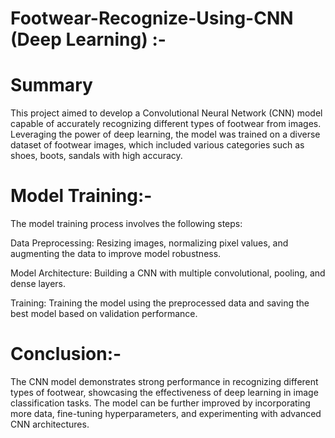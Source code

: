 # Footwear-Recognize-Using-CNN (Deep Learning) :-

# Summary

This project aimed to develop a Convolutional Neural Network (CNN) model capable of accurately recognizing different types of footwear from images. 
Leveraging the power of deep learning, the model was trained on a diverse dataset of footwear images, which included various categories such as shoes, boots, sandals with high accuracy.

# Model Training:-

The model training process involves the following steps:

Data Preprocessing: Resizing images, normalizing pixel values, and augmenting the data to improve model robustness.

Model Architecture: Building a CNN with multiple convolutional, pooling, and dense layers.

Training: Training the model using the preprocessed data and saving the best model based on validation performance.

# Conclusion:-

The CNN model demonstrates strong performance in recognizing different types of footwear, showcasing the effectiveness of deep learning in image classification tasks.
The model can be further improved by incorporating more data, fine-tuning hyperparameters, and experimenting with advanced CNN architectures.
